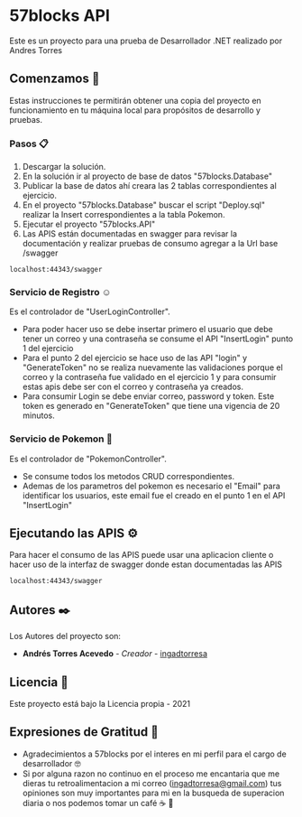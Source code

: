 # 57blocks API 

Este es un proyecto para una prueba de Desarrollador .NET realizado por Andres Torres

## Comenzamos 🚀

Estas instrucciones te permitirán obtener una copia del proyecto en funcionamiento en tu máquina local para propósitos de desarrollo y pruebas.


### Pasos 📋

1. Descargar la solución.
2. En la solución ir al proyecto de base de datos "57blocks.Database"
3. Publicar la base de datos ahí creara las 2 tablas correspondientes al ejercicio.
4. En el proyecto "57blocks.Database" buscar el script "Deploy.sql" realizar la Insert correspondientes a la tabla Pokemon.
5. Ejecutar el proyecto "57blocks.API"
6. Las APIS están documentadas en swagger para revisar la documentación y realizar pruebas de consumo agregar a la Url base /swagger 
```
localhost:44343/swagger
```

### Servicio de Registro ☺

Es el controlador de "UserLoginController". 

- Para poder hacer uso se debe insertar primero el usuario que debe tener un correo y una contraseña se consume el API "InsertLogin" punto 1 del ejercicio
- Para el punto 2 del ejercicio se hace uso de las API "login" y "GenerateToken" no se realiza nuevamente las validaciones porque el correo y la contraseña fue validado en el ejercicio 1 y para consumir estas apis debe ser con el correo y contraseña ya creados.
-  Para consumir Login se debe enviar correo, password y token. Este token es generado en "GenerateToken" que tiene una vigencia de 20 minutos.


### Servicio de Pokemon 🐴

Es el controlador de "PokemonController". 

- Se consume todos los metodos CRUD correspondientes.
- Ademas de los parametros del pokemon es necesario el "Email" para identificar los usuarios, este email fue el creado en el punto 1 en el API "InsertLogin"


## Ejecutando las APIS ⚙️

Para hacer el consumo de las APIS puede usar una aplicacion cliente o hacer uso de la interfaz de swagger donde estan documentadas las APIS

```
localhost:44343/swagger
```


## Autores ✒️

Los Autores del proyecto son:

* **Andrés Torres Acevedo** - *Creador* - [ingadtorresa](https://github.com/ingadtorresa)


## Licencia 📄

Este proyecto está bajo la Licencia propia - 2021

## Expresiones de Gratitud 🎁

* Agradecimientos a 57blocks por el interes en mi perfil para el cargo de desarrollador 🤓
* Si por alguna razon no continuo en el proceso me encantaria que me dieras tu retroalimentacion a mi correo (ingadtorresa@gmail.com) tus opiniones son muy importantes para mi en la busqueda de superacion diaria o nos podemos tomar un café ☕ 🤗

